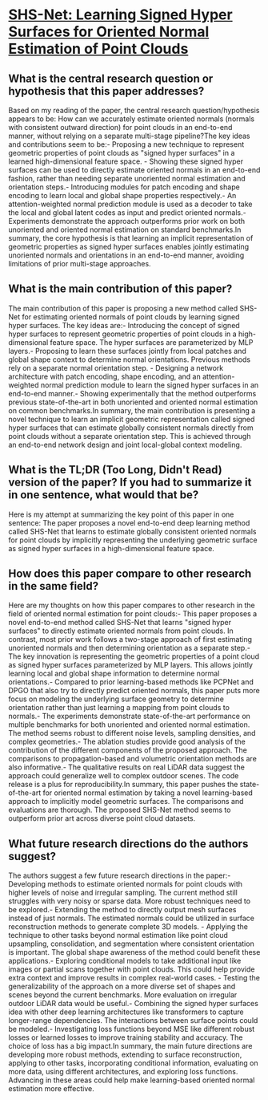 # [SHS-Net: Learning Signed Hyper Surfaces for Oriented Normal Estimation   of Point Clouds](https://arxiv.org/abs/2305.05873)

## What is the central research question or hypothesis that this paper addresses?

Based on my reading of the paper, the central research question/hypothesis appears to be: How can we accurately estimate oriented normals (normals with consistent outward direction) for point clouds in an end-to-end manner, without relying on a separate multi-stage pipeline?The key ideas and contributions seem to be:- Proposing a new technique to represent geometric properties of point clouds as "signed hyper surfaces" in a learned high-dimensional feature space. - Showing these signed hyper surfaces can be used to directly estimate oriented normals in an end-to-end fashion, rather than needing separate unoriented normal estimation and orientation steps.- Introducing modules for patch encoding and shape encoding to learn local and global shape properties respectively.- An attention-weighted normal prediction module is used as a decoder to take the local and global latent codes as input and predict oriented normals.- Experiments demonstrate the approach outperforms prior work on both unoriented and oriented normal estimation on standard benchmarks.In summary, the core hypothesis is that learning an implicit representation of geometric properties as signed hyper surfaces enables jointly estimating unoriented normals and orientations in an end-to-end manner, avoiding limitations of prior multi-stage approaches.


## What is the main contribution of this paper?

The main contribution of this paper is proposing a new method called SHS-Net for estimating oriented normals of point clouds by learning signed hyper surfaces. The key ideas are:- Introducing the concept of signed hyper surfaces to represent geometric properties of point clouds in a high-dimensional feature space. The hyper surfaces are parameterized by MLP layers.- Proposing to learn these surfaces jointly from local patches and global shape context to determine normal orientations. Previous methods rely on a separate normal orientation step. - Designing a network architecture with patch encoding, shape encoding, and an attention-weighted normal prediction module to learn the signed hyper surfaces in an end-to-end manner.- Showing experimentally that the method outperforms previous state-of-the-art in both unoriented and oriented normal estimation on common benchmarks.In summary, the main contribution is presenting a novel technique to learn an implicit geometric representation called signed hyper surfaces that can estimate globally consistent normals directly from point clouds without a separate orientation step. This is achieved through an end-to-end network design and joint local-global context modeling.


## What is the TL;DR (Too Long, Didn't Read) version of the paper? If you had to summarize it in one sentence, what would that be?

Here is my attempt at summarizing the key point of this paper in one sentence: The paper proposes a novel end-to-end deep learning method called SHS-Net that learns to estimate globally consistent oriented normals for point clouds by implicitly representing the underlying geometric surface as signed hyper surfaces in a high-dimensional feature space.


## How does this paper compare to other research in the same field?

Here are my thoughts on how this paper compares to other research in the field of oriented normal estimation for point clouds:- This paper proposes a novel end-to-end method called SHS-Net that learns "signed hyper surfaces" to directly estimate oriented normals from point clouds. In contrast, most prior work follows a two-stage approach of first estimating unoriented normals and then determining orientation as a separate step.- The key innovation is representing the geometric properties of a point cloud as signed hyper surfaces parameterized by MLP layers. This allows jointly learning local and global shape information to determine normal orientations.- Compared to prior learning-based methods like PCPNet and DPGO that also try to directly predict oriented normals, this paper puts more focus on modeling the underlying surface geometry to determine orientation rather than just learning a mapping from point clouds to normals.- The experiments demonstrate state-of-the-art performance on multiple benchmarks for both unoriented and oriented normal estimation. The method seems robust to different noise levels, sampling densities, and complex geometries.- The ablation studies provide good analysis of the contribution of the different components of the proposed approach. The comparisons to propagation-based and volumetric orientation methods are also informative.- The qualitative results on real LiDAR data suggest the approach could generalize well to complex outdoor scenes. The code release is a plus for reproducibility.In summary, this paper pushes the state-of-the-art for oriented normal estimation by taking a novel learning-based approach to implicitly model geometric surfaces. The comparisons and evaluations are thorough. The proposed SHS-Net method seems to outperform prior art across diverse point cloud datasets.


## What future research directions do the authors suggest?

The authors suggest a few future research directions in the paper:- Developing methods to estimate oriented normals for point clouds with higher levels of noise and irregular sampling. The current method still struggles with very noisy or sparse data. More robust techniques need to be explored.- Extending the method to directly output mesh surfaces instead of just normals. The estimated normals could be utilized in surface reconstruction methods to generate complete 3D models. - Applying the technique to other tasks beyond normal estimation like point cloud upsampling, consolidation, and segmentation where consistent orientation is important. The global shape awareness of the method could benefit these applications.- Exploring conditional models to take additional input like images or partial scans together with point clouds. This could help provide extra context and improve results in complex real-world cases. - Testing the generalizability of the approach on a more diverse set of shapes and scenes beyond the current benchmarks. More evaluation on irregular outdoor LiDAR data would be useful.- Combining the signed hyper surfaces idea with other deep learning architectures like transformers to capture longer-range dependencies. The interactions between surface points could be modeled.- Investigating loss functions beyond MSE like different robust losses or learned losses to improve training stability and accuracy. The choice of loss has a big impact.In summary, the main future directions are developing more robust methods, extending to surface reconstruction, applying to other tasks, incorporating conditional information, evaluating on more data, using different architectures, and exploring loss functions. Advancing in these areas could help make learning-based oriented normal estimation more effective.
